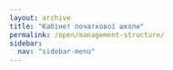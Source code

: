 ```yaml
---
layout: archive
title: "Кабінет початкової школи"
permalink: /open/management-structure/
sidebar:
  nav: "sidebar-menu"
---
```

